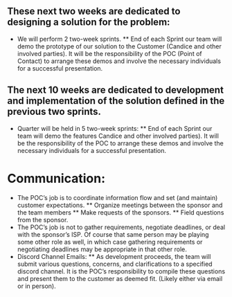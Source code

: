 ## These next two weeks are dedicated to designing a solution for the problem:
* We will perform 2 two-week sprints.
** End of each Sprint our team will demo the prototype of our solution to the Customer (Candice and other involved parties). It will be the responsibility of the POC (Point of Contact) to arrange these demos and involve the necessary individuals for a successful presentation.
## The next 10 weeks are dedicated to development and implementation of the solution defined in the previous two sprints.
* Quarter will be held in 5 two-week sprints:
** End of each Sprint our team will demo the features Candice and other involved parties). It will be the responsibility of the POC to arrange these demos and involve the necessary individuals for a successful presentation.
# Communication:
* The POC’s job is to coordinate information flow and set (and maintain) customer expectations.
** Organize meetings between the sponsor and the team members
** Make requests of the sponsors.
** Field questions from the sponsor.
* The POC’s job is not to gather requirements, negotiate deadlines, or deal with the sponsor’s ISP. Of course that same person may be playing some other role as well, in which case gathering requirements or negotiating deadlines may be appropriate in that other role.
* Discord Channel Emails:
** As development proceeds, the team will submit various questions, concerns, and clarifications to a specified discord channel. It is the POC’s responsibility to compile these questions and present them to the customer as deemed fit. (Likely either via email or in person).
